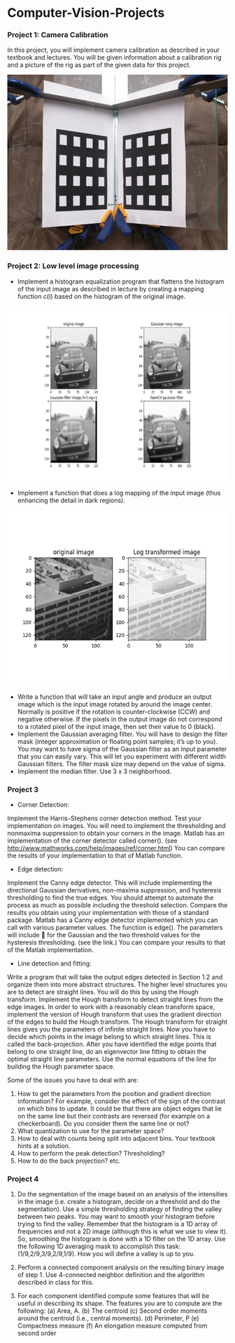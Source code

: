 # Computer-Vision-Projects

### Project 1: Camera Calibration
In this project, you will implement camera calibration as described in your textbook and lectures. You will be given
information about a calibration rig and a picture of the rig as part of the given data for this project.

<img src="https://github.com/sudokhan112/Computer-Vision-Projects/blob/main/Camera-calibration/calibration-rig.jpg" width="600" height="400">

### Project 2: Low level image processing
- Implement a histogram equalization program that flattens the histogram of the input image as described in lecture by creating a mapping function c(I) based on the histogram of the original image.
<img src="https://github.com/sudokhan112/Computer-Vision-Projects/blob/main/Low-level-image-processing/car_opencv_gaussnoise.png" width="600" height="400">

- Implement a function that does a log mapping of the input image (thus enhancing the detail in dark regions).
<img src="https://github.com/sudokhan112/Computer-Vision-Projects/blob/main/Low-level-image-processing/building_log.png" width="600" height="400">

- Write a function that will take an input angle and produce an output image which is the input image rotated by around the image center. Normally is positive if the rotation is counter-clockwise (CCW) and negative otherwise. If the pixels in the output image do not correspond to a rotated pixel of the input image, then set their value to 0 (black).
- Implement the Gaussian averaging filter. You will have to design the filter mask (integer approximation or floating point samples; it’s up to you). You may want to have sigma of the Gaussian filter as an input parameter that you can easily vary. This will let you experiment with different width Gaussian filters. The filter mask size may depend on the value of sigma.
- Implement the median filter. Use 3 x 3 neighborhood.


### Project 3
- Corner Detection:

Implement the Harris-Stephens corner detection method. Test your implementation on images. You will need to
implement the thresholding and nonmaxima suppression to obtain your corners in the image. Matlab has an implementation
of the corner detector called corner(). (see http://www.mathworks.com/help/images/ref/corner.html)
You can compare the results of your implementation to that of Matlab function.
- Edge detection:

Implement the Canny edge detector. This will include implementing the directional Gaussian derivatives, non-maxima
suppression, and hysteresis thresholding to find the true edges. You should attempt to automate the process as much
as possible including the threshold selection. Compare the results you obtain using your implementation with those
of a standard package. Matlab has a Canny edge detector implemented which you can call with various parameter
values. The function is edge(). The parameters will include  for the Gaussian and the two threshold values for the
hysteresis thresholding. (see the link.) You can compare your results to that of the Matlab implementation.
- Line detection and fitting:

Write a program that will take the output edges detected in Section 1.2 and organize them into more abstract structures.
The higher level structures you are to detect are straight lines. You will do this by using the Hough transform.
Implement the Hough transform to detect straight lines from the edge images. In order to work with a reasonably
clean transform space, implement the version of Hough transform that uses the gradient direction of the edges to build
the Hough transform. The Hough transform for straight lines gives you the parameters of infinite straight lines. Now
you have to decide which points in the image belong to which straight lines. This is called the back-projection. After
you have identified the edge points that belong to one straight line, do an eigenvector line fitting to obtain the optimal
straight line parameters. Use the normal equations of the line for building the Hough parameter space.

Some of the issues you have to deal with are:
1. How to get the parameters from the position and gradient direction information? For example, consider the
effect of the sign of the contrast on which bins to update. It could be that there are object edges that lie on the
same line but their contrasts are reversed (for example on a checkerboard). Do you consider them the same line
or not?
2. What quantization to use for the parameter space?
3. How to deal with counts being split into adjacent bins. Your textbook hints at a solution.
4. How to perform the peak detection? Thresholding?
5. How to do the back projection? etc.

### Project 4

1. Do the segmentation of the image based on an analysis of the intensities in the image
(i.e. create a histogram, decide on a threshold and do the segmentation). Use a simple
thresholding strategy of finding the valley between two peaks. You may want to smooth
your histogram before trying to find the valley. Remember that the histogram is a 1D
array of frequencies and not a 2D image (although this is what we use to view it). So,
smoothing the histogram is done with a 1D filter on the 1D array. Use the following 1D
averaging mask to accomplish this task: (1/9,2/9,3/9,2/9,1/9). How you will define a
valley is up to you.

2. Perform a connected component analysis on the resulting binary image of step 1. Use
4-connected neighbor definition and the algorithm described in class for this.

3. For each component identified compute some features that will be useful in describing
its shape. The features you are to compute are the following:
(a) Area, A.
(b) The centroid
(c) Second order moments around the centroid (i.e., central moments).
(d) Perimeter, P
(e) Compactness measure 
(f) An elongation measure computed from second order
